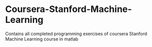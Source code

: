 # Coursera-Stanford-Machine-Learning
Contains all completed programming exercises of coursera Stanford Machine Learning course in matlab
